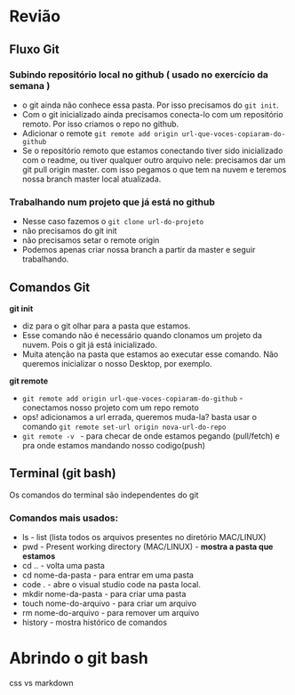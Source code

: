 # Revião

## Fluxo Git

### Subindo repositório local no github ( usado no exercício da semana )
  * o git ainda não conhece essa pasta. Por isso precisamos do ```git init```.
  * Com o git inicializado ainda precisamos conecta-lo com um repositório remoto. Por isso criamos o repo no github.
  * Adicionar o remote ````git remote add origin url-que-voces-copiaram-do-github````
  * Se o repositório remoto que estamos conectando tiver sido inicializado com o readme, ou tiver qualquer outro arquivo nele: precisamos dar um git pull origin master.
  com isso pegamos o que tem na nuvem e teremos nossa branch master local atualizada.

### Trabalhando num projeto que já está no github
  * Nesse caso fazemos o ```git clone url-do-projeto```
  * não precisamos do git init
  * não precisamos setar o remote origin
  * Podemos apenas criar nossa branch a partir da master e seguir trabalhando.

## Comandos Git
  __git init__
  * diz para o git olhar para a pasta que estamos.
  * Esse comando não é necessário quando clonamos um projeto da nuvem. Pois o git já está inicializado.
  * Muita atenção na pasta que estamos ao executar esse comando. Não queremos inicializar o nosso Desktop, por exemplo.

  __git remote__
  *  ````git remote add origin url-que-voces-copiaram-do-github```` - conectamos nosso projeto com um repo remoto
  * ops! adicionamos a url errada, queremos muda-la? basta usar o comando ```git remote set-url origin nova-url-do-repo```
  * ````git remote -v ```` - para checar de onde estamos pegando (pull/fetch) e pra onde estamos mandando nosso codigo(push)

## Terminal (git bash)

Os comandos do terminal são independentes do git

### Comandos mais usados:
* ls - list (lista todos os arquivos presentes no diretório MAC/LINUX)
* pwd - Present working directory (MAC/LINUX) - __mostra a pasta que estamos__
* cd .. - volta uma pasta
* cd nome-da-pasta - para entrar em uma pasta
* code . - abre o visual studio code na pasta local.
* mkdir nome-da-pasta - para criar uma pasta
* touch nome-do-arquivo - para criar um arquivo
* rm nome-do-arquivo - para remover um arquivo
* history - mostra histórico de comandos

# Abrindo o git bash


css vs markdown
